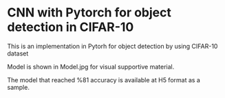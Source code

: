 # CNN with Pytorch for object detection in CIFAR-10
This is an implementation in Pytorh for object detection by using CIFAR-10 dataset

Model is shown in Model.jpg for visual supportive material.

The model that reached %81 accuracy is available at H5 format as a sample.
